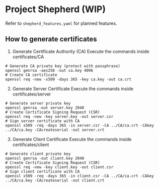 # Project Shepherd (WIP)

Refer to `shepherd_features.yaml` for planned features.

## How to generate certificates
1. Generate Certificate Authority (CA)
Execute the commands inside certificates/CA
```
# Generate CA private key (protect with passphrase)
openssl genrsa -aes256 -out ca.key 4096
# Create CA certificate
openssl req -new -x509 -days 365 -key ca.key -out ca.crt
```

2. Generate Server Certificate
Execute the commands inside certificates/server
```
# Generate server private key
openssl genrsa -out server.key 2048
# Create Certificate Signing Request (CSR)
openssl req -new -key server.key -out server.csr
# Sign server certificate with CA
openssl x509 -req -days 365 -in server.csr -CA ../CA/ca.crt -CAkey ../CA/ca.key -CAcreateserial -out server.crt
```

3. Generate Client Certificate
Execute the commands inside certificates/client
```
# Generate client private key
openssl genrsa -out client.key 2048
# Create Certificate Signing Request (CSR)
openssl req -new -key client.key -out client.csr
# Sign client certificate with CA
openssl x509 -req -days 365 -in client.csr -CA ../CA/ca.crt -CAkey ../CA/ca.key -CAcreateserial -out client.crt
```
